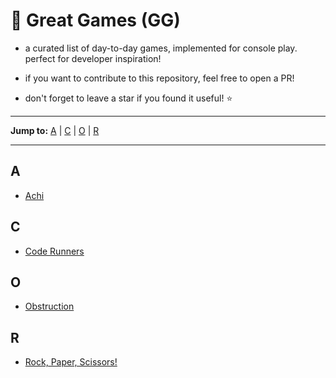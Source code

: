 # 👾 Great Games (GG)
* a curated list of day-to-day games, implemented for console play. perfect for developer inspiration!

* if you want to contribute to this repository, feel free to open a PR!

* don't forget to leave a star if you found it useful! :star:
---

**Jump to:** [A](#a) | [C](#c) | [O](#o) | [R](#r)

---

## A
- [Achi](https://github.com/saltylex/game-collection/tree/main/Achi%20Game)

## C
- [Code Runners](https://github.com/saltylex/game-collection/tree/main/Code%20Runners%20Game)

## O
- [Obstruction](https://github.com/saltylex/game-collection/tree/main/Obstruction%20Game)

## R
- [Rock, Paper, Scissors!](https://github.com/saltylex/game-collection/tree/main/Rock%2C%20Paper%2C%20Scissors%20Game)
